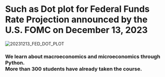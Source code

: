 # Such as Dot plot for Federal Funds Rate Projection announced by the U.S. FOMC on December 13, 2023

![20231213_FED_DOT_PLOT](https://github.com/jkm2000korea/DataAnalysisClass/assets/77305773/50b9409e-eddf-4ac9-894a-6d700a3e7049)

### We learn about macroeconomics and microeconomics through Python. <br>More than 300 students have already taken the course.
